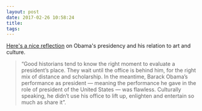 ```yaml
---
layout: post
date: 2017-02-26 10:58:24
title: 
tags:
---
```


[Here's a nice reflection](https://www.nytimes.com/2017/01/18/arts/president-obama-pop-culture.html) on Obama's presidency and his relation to art and culture. 

> “Good historians tend to know the right moment to evaluate a president’s place. They wait until the office is behind him, for the right mix of distance and scholarship. In the meantime, Barack Obama’s performance as president — meaning the performance he gave in the role of president of the United States — was flawless. Culturally speaking, he didn’t use his office to lift up, enlighten and entertain so much as share it”.